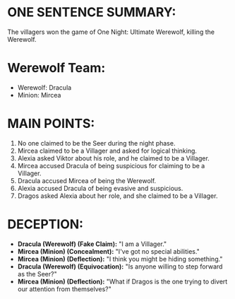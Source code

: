 # ONE SENTENCE SUMMARY:
The villagers won the game of One Night: Ultimate Werewolf, killing the Werewolf.

# Werewolf Team:
- Werewolf: Dracula
- Minion: Mircea

# MAIN POINTS:
1. No one claimed to be the Seer during the night phase.
2. Mircea claimed to be a Villager and asked for logical thinking.
3. Alexia asked Viktor about his role, and he claimed to be a Villager.
4. Mircea accused Dracula of being suspicious for claiming to be a Villager.
5. Dracula accused Mircea of being the Werewolf.
6. Alexia accused Dracula of being evasive and suspicious.
7. Dragos asked Alexia about her role, and she claimed to be a Villager.

# DECEPTION:
- **Dracula (Werewolf) (Fake Claim):** "I am a Villager."
- **Mircea (Minion) (Concealment):** "I've got no special abilities."
- **Mircea (Minion) (Deflection):** "I think you might be hiding something."
- **Dracula (Werewolf) (Equivocation):** "Is anyone willing to step forward as the Seer?"
- **Mircea (Minion) (Deflection):** "What if Dragos is the one trying to divert our attention from themselves?"